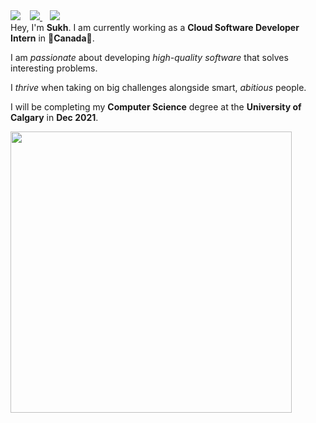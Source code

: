 <div>
  <img align="left" style="margin-right:15px;" src="https://user-images.githubusercontent.com/50682117/111104991-83fbee80-8517-11eb-8948-cffde8b5c689.png">
  <a href="https://www.linkedin.com/in/sukhjot-sekhon/">
    <img src="https://img.shields.io/badge/-LinkedIn-black?style=for-the-badge&logo=Linkedin" />
  </a>
  &nbsp;&nbsp;
  <a href="mailto:sukhjot.sekhon@ucalgary.ca">
    <img src="https://img.shields.io/badge/-Say%20Hi!-black?style=for-the-badge&logo=gmail" />
  </a>
  <div>
  Hey, I'm <b>Sukh</b>. I am currently working as a <b>Cloud Software Developer Intern</b> in 🍁<b>Canada</b>🍁.
  <br>

  I am <em>passionate</em> about developing <em>high-quality software</em> that solves interesting problems.
  <br>
  
  I <em>thrive</em> when taking on big challenges alongside smart, <em>abitious</em> people.
  <br>
  
  I will be completing my <b>Computer Science</b> degree at the <b>University of Calgary</b> in <b>Dec 2021</b>.
</div>

<p align='left'>
  <a href="#"><img src="https://github-readme-stats.vercel.app/api?username=sukhjot-sekhon&show_icons=true&theme=radical" width="450"></a>
</p>